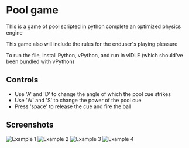 # Pool game

This is a game of pool scripted in python complete an optimized physics engine

This game also will include the rules for the enduser's playing pleasure

To run the file, install Python, vPython, and run in vIDLE (which should've been bundled with vPython)
## Controls
* Use 'A' and 'D' to change the angle of which the pool cue strikes
* Use 'W' and 'S' to change the power of the pool cue
* Press 'space' to release the cue and fire the ball

## Screenshots
![Example 1](/Pool/Screenshots/1.PNG)
![Example 2](/Pool/Screenshots/2.PNG)
![Example 3](/Pool/Screenshots/3.PNG)
![Example 4](/Pool/Screenshots/4.PNG)
